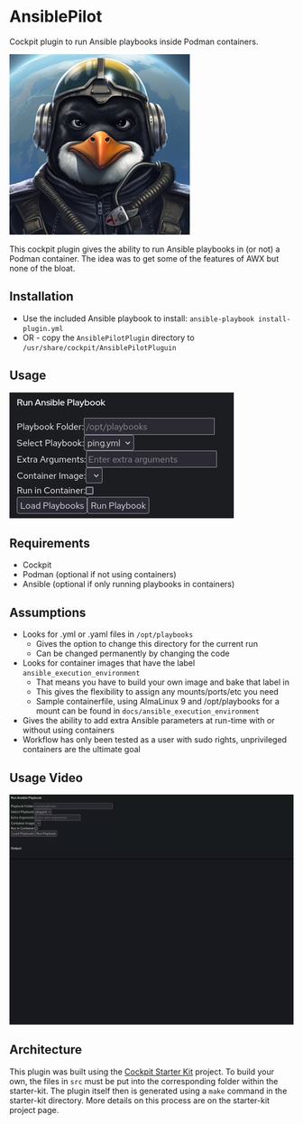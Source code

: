 # AnsiblePilot

Cockpit plugin to run Ansible playbooks inside Podman containers.

![AnsiblePilot](docs/images/logo.png)

This cockpit plugin gives the ability to run Ansible playbooks in (or not) a Podman container.
The idea was to get some of the features of AWX but none of the bloat.

## Installation
- Use the included Ansible playbook to install: ```ansible-playbook install-plugin.yml```
- OR - copy the ```AnsiblePilotPlugin``` directory to ```/usr/share/cockpit/AnsiblePilotPluguin```

## Usage
![Screenshot](docs/images/screenshot.png)

## Requirements
- Cockpit
- Podman (optional if not using containers)
- Ansible (optional if only running playbooks in containers)

## Assumptions
- Looks for .yml or .yaml files in ```/opt/playbooks```
  - Gives the option to change this directory for the current run
  - Can be changed permanently by changing the code
- Looks for container images that have the label ```ansible_execution_environment```
  - That means you have to build your own image and bake that label in
  - This gives the flexibility to assign any mounts/ports/etc you need
  - Sample containerfile, using AlmaLinux 9 and /opt/playbooks for a mount can be found in ```docs/ansible_execution_environment```
- Gives the ability to add extra Ansible parameters at run-time with or without using containers
- Workflow has only been tested as a user with sudo rights, unprivileged containers are the ultimate goal

## Usage Video
![UsageVideo](docs/images/usage.gif)

## Architecture
This plugin was built using the [Cockpit Starter Kit](https://github.com/cockpit-project/starter-kit) project.
To build your own, the files in ```src``` must be put into the corresponding folder within the starter-kit.
The plugin itself then is generated using a ```make``` command in the starter-kit directory.
More details on this process are on the starter-kit project page.
